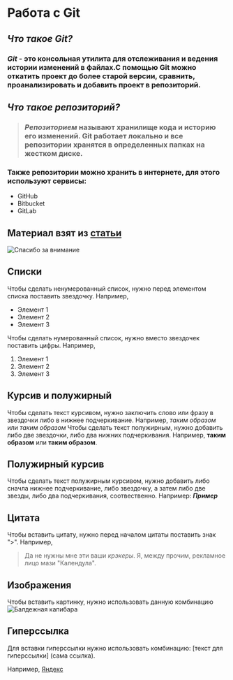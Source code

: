 # Работа с Git 
## *Что такое Git?*
### *Git* - это консольная утилита для отслеживания и ведения истории изменений в файлах.С помощью Git можно откатить проект до более старой версии, сравнить, проанализировать и добавить проект в репозиторий. 
## *Что такое репозиторий?*
>### *Репозиторием* называют хранилище кода и историю его изменений. Git работает локально и все репозитории хранятся в определенных папках на жестком диске.
### Также репозитории можно хранить в интернете, для этого используют сервисы:
- GitHub
- Bitbucket
- GitLab
## **Материал взят из [статьи](https://habr.com/ru/post/541258/)**
![Спасибо за внимание](https://placepic.ru/wp-content/uploads/2022/02/square_1280_f0a922d6fb7967b1d6881ceadbff4325.jpeg)

## Списки
Чтобы сделать ненумерованный список, нужно перед элементом списка поставить звездочку. Например,
* Элемент 1
* Элемент 2
* Элемент 3

Чтобы сделать нумерованный список, нужно вместо звездочек поставить цифры. Например,
1. Элемент 1
2. Элемент 2
3. Элемент 3

## Курсив и полужирный
Чтобы сделать текст курсивом, нужно заключить слово или фразу в звездочки либо в нижнее подчеркивание. Например, *таким образом* или _таким образом_
Чтобы сделать текст полужирным, нужно добавить либо две звездочки, либо два нижних подчеркивания. Например, __таким образом__ или **таким образом**.

## Полужирный курсив
Чтобы сделать текст полужирным курсивом, нужно добавить либо сначла нижнее подчеркивание, либо звездочку, а затем либо две звезды, либо два подчеркивания, соотвественно. Например: _**Пример**_

## Цитата
Чтобы вставить цитату, нужно перед началом цитаты поставить знак ">". Например,
>Да не нужны мне эти ваши *крэкеры*. Я, между прочим, рекламное лицо мази "Календула".
>

## Изображения
Чтобы вставить картинку, нужно использовать данную комбинацию ![Балдежная капибара](https://sun4-11.userapi.com/impg/cFOz_vnC0StvXR-njnKyf1c7Tq2F7h8TUqy4lQ/1XYwx1c7LEE.jpg?size=1416x1408&quality=96&sign=d7bcd74b84f31583b794941284c79651&type=album)

## Гиперссылка
Для вставки гиперссылки нужно использовать комбинацию: [текст для гиперссылки] (сама ссылка). 


Например, [Яндекс](https://yandex.ru/)
